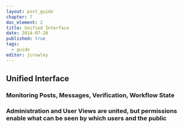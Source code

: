 ```yaml
---
layout: post_guide
chapter: 7
doc_element: 2
title: Unified Interface
date: 2014-07-20
published: true
tags:
  - guide
editor: jcrowley
---
```


## Unified Interface

### Monitoring Posts, Messages, Verification, Workflow State

### Administration and User Views are united, but permissions enable what can be seen by which users and the public



